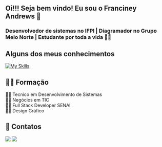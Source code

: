 ## Oi!!! Seja bem vindo! Eu sou o Franciney Andrews 👋
### Desenvolvedor de sistemas no IFPI | Diagramador no Grupo Meio Norte | Estudante por toda a vida 👩‍💻

##  Alguns dos meus conhecimentos 
[![My Skills](https://skills.thijs.gg/icons?i=js,html,css,figma,ps,postgres,py,swift,flutter)](https://skills.thijs.gg)

## 👩‍🎓 Formação
<div style="display: block">
  👩‍💻 Tecnico em Desenvolvimento de Sistemas
   <br> 
  👩‍💻 Negócios em TIC
   <br> 
  👩‍💻 Full Stack Developer SENAI
   <br> 
  👩‍💻 Design Gráfico <br>

  </div>

  ## 💬 Contatos
<div id="badges">
  <a href = "mailto:francineyandrews@gmail.com"><img src="https://img.shields.io/badge/Gmail-D14836?style=for-the-badge&logo=gmail&logoColor=white"_blank"></a>
<a href = "https://www.linkedin.com/in/franciney-andrews-26ab19189/" target="_blank"><img src="https://img.shields.io/badge/linkedin-%230077B5.svg?&style=for-the-badge&logo=linkedin&logoColor=white"></a>

</div>

